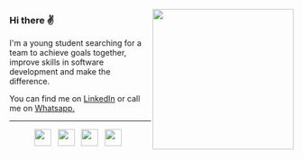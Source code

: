  
<p> 
 <img height="250" align='right'  src="https://i.pinimg.com/originals/d9/04/f1/d904f1182363443fd3508d1b0093ffcd.gif">
</p>
 
### Hi there ✌

I'm a young student searching for a team to achieve goals together, improve skills in software development and make the difference.

You can find me on [LinkedIn](https://www.linkedin.com/in/willians-tavares95/) or call me on [Whatsapp.](https://api.whatsapp.com/send?phone=5511943206420)

  ---
  
<p align='center'>
<a href="https://www.linkedin.com/in/willians-tavares95/"><img height="30" src="https://www.flaticon.com/svg/vstatic/svg/174/174857.svg?token=exp=1611265780~hmac=5b71c7d2c51d7182a338059e7689292f"></a>&nbsp;&nbsp;
<a href="https://www.facebook.com/willians.tavaresdasilva/"><img height="30" src="https://www.flaticon.com/svg/vstatic/svg/733/733547.svg?token=exp=1612578966~hmac=5b282d2f2e11dc4bac559f63701ad1f4"></a>&nbsp;&nbsp;
<a href="https://www.instagram.com/hot.wills/"><img height="30" src="https://www.flaticon.com/svg/vstatic/svg/2111/2111463.svg?token=exp=1611620744~hmac=ab994987444678aeedef0e19bc7c051a"></a>&nbsp;&nbsp;
<a href="https://api.whatsapp.com/send?phone=5511943206420"><img height="30" src="https://www.flaticon.com/svg/vstatic/svg/733/733585.svg?token=exp=1611266117~hmac=bc3db0a47fbe40132629e79083905265"></a>&nbsp;&nbsp;
</p>



